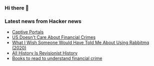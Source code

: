 ### Hi there 👋

<!--
**arashid-sh/arashid-sh** is a ✨ _special_ ✨ repository because its `README.md` (this file) appears on your GitHub profile.

Here are some ideas to get you started:

- 🔭 I’m currently working on ...
- 🌱 I’m currently learning ...
- 👯 I’m looking to collaborate on ...
- 🤔 I’m looking for help with ...
- 💬 Ask me about ...
- 📫 How to reach me: ...
- 😄 Pronouns: ...
- ⚡ Fun fact: ...
-->

### Latest news from Hacker news
<!-- BLOG-POST-LIST:START -->
- [Captive Portals](https://textslashplain.com/2022/06/24/captive-portals/)
- [US Doesn&#39;t Care About Financial Crimes](https://themakingofamillionaire.com/we-are-absolutely-horrible-at-stopping-financial-scams-dce17995609b)
- [What I Wish Someone Would Have Told Me About Using Rabbitmq &lpar;2020&rpar;](https://ryanrodemoyer.github.io/what-i-wish-someone-would-have-told-me-about-using-rabbitmq-before-it-was-too-late/)
- [All History Is Revisionist History](https://www.neh.gov/article/all-history-revisionist-history)
- [Books to read to understand financial crime](https://www.economist.com/the-economist-reads/2022/07/11/the-best-books-to-read-to-understand-financial-crime)
<!-- BLOG-POST-LIST:END -->
